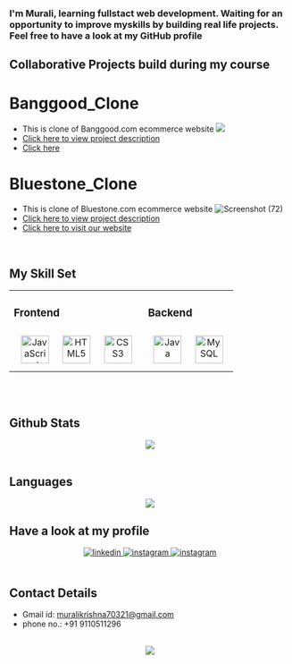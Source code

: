 


### <div>I'm Murali, learning fullstact web development. Waiting for an opportunity to improve myskills by building real life projects. Feel free to have a look at my GitHub profile</div>  



## Collaborative Projects build during my course



# Banggood_Clone


- This is clone of Banggood.com ecommerce website
![](https://github.com/purimetlamuralikrishna/banggood.in-clone/blob/master/images/screenshots/Homepage.png)
- [Click here to view project description](https://github.com/purimetlamuralikrishna/Blue-stone-clone/blob/master/README.md)
- [Click here]( https://purimetlamuralikrishna.github.io/banggood.in-clone/)


# Bluestone_Clone
- This is clone of Bluestone.com ecommerce website
![Screenshot (72)](https://user-images.githubusercontent.com/86877385/161432456-f30dc49f-558b-4e64-a768-89b064dd73d7.png)
- [Click here to view project description](https://github.com/purimetlamuralikrishna/Blue-stone-clone/blob/master/README.md)
- [Click here to visit our website](https://delicate-pithivier-27faa0.netlify.app/)
   
  

<br/>  


## My Skill Set  
<table align="center"><tr><td valign="top" width="60%">



### Frontend  
<div align="center">  
<img style="margin: 10px" src="https://profilinator.rishav.dev/skills-assets/javascript-original.svg" alt="JavaScript" height="50" />  
<img style="margin: 10px" src="https://profilinator.rishav.dev/skills-assets/html5-original-wordmark.svg" alt="HTML5" height="50" />  
<img style="margin: 10px" src="https://profilinator.rishav.dev/skills-assets/css3-original-wordmark.svg" alt="CSS3" height="50" />  
</div>

</td><td valign="top" width="60%">



### Backend  
<div align="center">  
<img style="margin: 10px" src="https://profilinator.rishav.dev/skills-assets/java-original-wordmark.svg" alt="Java" height="50" />  
<img style="margin: 10px" src="https://profilinator.rishav.dev/skills-assets/mysql-original-wordmark.svg" alt="MySQL" height="50" />  
</div>
  
</td> 
</tr>
</table>
<br/>

<br/>  



## Github Stats  
<div align="center"><img src="https://github-readme-stats.vercel.app/api?username=purimetlamuralikrishna&theme=highcontrast&show_icons=true&count_private=true" align="center" /></div> 
</br>

## Languages
<div align="center">
     <img src = "https://github-readme-stats.vercel.app/api/top-langs/?username=purimetlamuralikrishna&theme&layout=compact" />
</div>


## Have a look at my profile  
<div align="center">
<a href="https://linkedin.com/in/https://www.linkedin.com/in/murali-krishna-purimetla/" target="_blank">
<img src=https://img.shields.io/badge/linkedin-%231E77B5.svg?&style=for-the-badge&logo=linkedin&logoColor=white alt=linkedin style="margin-bottom: 5px;" />
</a>
<a href="https://instagram.com/murali70321" target="_blank">
<img src=https://img.shields.io/badge/instagram-%23000000.svg?&style=for-the-badge&logo=instagram&logoColor=white alt=instagram style="margin-bottom: 5px;" />
</a> 
<a href="https://muralikrishnaportfolio.netlify.app" target="_blank">
<img src=https://img.shields.io/badge/Portfolio-%23000000.svg?&style=for-the-badge&logo=instagram&logoColor=white alt=instagram style="margin-bottom: 5px;" />
</a> 
</div> 

</br>

## Contact Details

- Gmail id:  muralikrishna70321@gmail.com
- phone no.: +91 9110511296

 

  

<br/>  

<div align="center">
<img src="https://komarev.com/ghpvc/?username=purimetlamuralikrishna&&style=flat-square" align="center" />
</div>  
  

<br/>  
